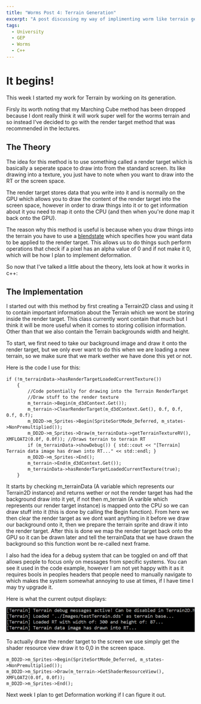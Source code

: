 ```yaml
---
title: "Worms Post 4: Terrain Generation"
excerpt: "A post discussing my way of implimenting worm like terrain generation"
tags: 
  - University
  - GEP
  - Worms
  - C++
---
```


# It begins!

This week I started my work for Terrain by working on its generation.

Firsly its worth noting that my Marching Cube method has been dropped because I dont really think it will work super well for the worms terrain and so instead I've decided to go with the render target method that was recommended in the lectures. 

## The Theory

The idea for this method is to use something called a render target which is basically a seperate space to draw into from the standard screen. Its like drawing into a texture, you just have to note when you want to draw into the RT or the screen space.

The render target stores data that you write into it and is normally on the GPU which allows you to draw the content of the render target into the screen space, however in order to draw things into it or to get information about it you need to map it onto the CPU (and then when you're done map it back onto the GPU).

The reason why this method is useful is because when you draw things into the terrain you have to use a [blendstate](https://github.com/microsoft/DirectXTK/wiki/CommonStates) which specifies how you want data to be applied to the render target. This allows us to do things such perform operations that check if a pixel has an alpha value of 0 and if not make it 0, which will be how I plan to implement deformation. 

So now that I've talked a little about the theory, lets look at how it works in c++:

## The Implementation

I started out with this method by first creating a Terrain2D class and using it to contain important information about the Terrain which we wont be storing inside the render target. This class currently wont contain that much but I think it will be more useful when it comes to storing collision information. Other than that we also contain the Terrain backgrounds width and height. 

To start, we first need to take our background image and draw it onto the render target, but we only ever want to do this when we are loading a new terrain, so we make sure that we mark wether we have done this yet or not. 

Here is the code I use for this:

    if (!m_terrainData->hasRenderTargetLoadedCurrentTexture())
        {
            //Code potentially for drawing into the Terrain RenderTarget
            //Draw stuff to the render texture
            m_terrain->Begin(m_d3dContext.Get());
            m_terrain->ClearRenderTarget(m_d3dContext.Get(), 0.f, 0.f, 0.f, 0.f);
            m_DD2D->m_Sprites->Begin(SpriteSortMode_Deferred, m_states->NonPremultiplied());
            m_DD2D->m_Sprites->Draw(m_terrainData->getTerrainTextureRV(), XMFLOAT2(0.0f, 0.0f)); //Draws terrain to terrain RT
            if (m_terrainData->showDebug()) { std::cout << "[Terrain] Terrain data image has drawn into RT..." << std::endl; }
            m_DD2D->m_Sprites->End();
            m_terrain->End(m_d3dContext.Get());
            m_terrainData->hasRenderTargetLoadedCurrentTexture(true);
        }
        
It starts by checking m_terrainData (A variable which represents our Terrain2D instance) and returns wether or not the render target has had the background draw into it yet, if not then m_terrain (A varible which represents our render target instance) is mapped onto the CPU so we can draw stuff into it (this is done by calling the Begin function). From here we then clear the render target as we dont want anything in it before we draw our background onto it, then we prepare the terrain sprite and draw it into the render target. After this is done we map the render target back onto the GPU so it can be drawn later and tell the terrainData that we have drawn the background so this function wont be re-called next frame.

I also had the idea for a debug system that can be toggled on and off that allows people to focus only on messages from specific systems. You can see it used in the code example, however I am not yet happy with it as it requires bools in peoples headers that people need to manually navigate to which makes the system somewhat annoying to use at times, if I have time I may try upgrade it. 

Here is what the current output displays:

![Debug](assets/images/bad_debugging_one.png)

To actually draw the render target to the screen we use simply get the shader resource view draw it to 0,0 in the screen space.

    m_DD2D->m_Sprites->Begin(SpriteSortMode_Deferred, m_states->NonPremultiplied());
    m_DD2D->m_Sprites->Draw(m_terrain->GetShaderResourceView(), XMFLOAT2(0.0f, 0.0f));
    m_DD2D->m_Sprites->End();
    
Next week I plan to get Deformation working if I can figure it out.